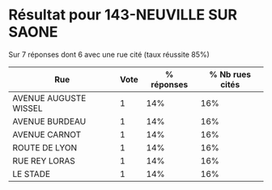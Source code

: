 # Résultat pour 143-NEUVILLE SUR SAONE

Sur 7 réponses dont 6 avec une rue cité (taux réussite 85%)

| Rue | Vote | % réponses | % Nb rues cités|
|-----|------|------------|----------------|
| AVENUE AUGUSTE WISSEL | 1 | 14% | 16%|
| AVENUE BURDEAU | 1 | 14% | 16%|
| AVENUE CARNOT | 1 | 14% | 16%|
| ROUTE DE LYON | 1 | 14% | 16%|
| RUE REY LORAS | 1 | 14% | 16%|
| LE STADE | 1 | 14% | 16%|
